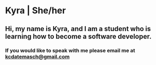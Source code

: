 # Kyra | She/her
## Hi, my name is Kyra, and I am a student who is learning how to become a software developer.
### If you would like to speak with me please email me at kcdatemasch@gmail.com
